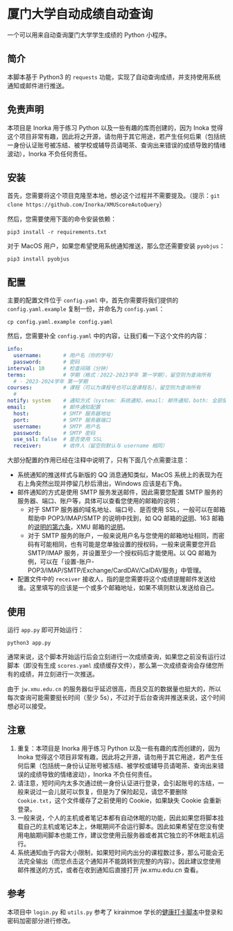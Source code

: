 # 厦门大学自动成绩自动查询

一个可以用来自动查询厦门大学学生成绩的 Python 小程序。

## 简介

本脚本基于 Python3 的 `requests` 功能，实现了自动查询成绩，并支持使用系统通知或邮件进行推送。

## 免责声明

本项目是 Inorka 用于练习 Python 以及一些有趣的库而创建的，因为 Inoka 觉得这个项目非常有趣，因此将之开源，请勿用于其它用途，若产生任何后果（包括统一身份认证账号被冻结、被学校或辅导员请喝茶、查询出来错误的成绩导致的情绪波动），Inorka 不负任何责任。

## 安装

首先，您需要将这个项目克隆至本地，想必这个过程并不需要提及。（提示：`git clone https://github.com/Inorka/XMUScoreAutoQuery`）

然后，您需要使用下面的命令安装依赖：

```shell
pip3 install -r requirements.txt
```

对于 MacOS 用户，如果您希望使用系统通知推送，那么您还需要安装 `pyobjus`：

```shell
pip3 install pyobjus
```

## 配置

主要的配置文件位于 `config.yaml` 中，首先你需要将我们提供的 `config.yaml.example` 复制一份，并命名为 `config.yaml`：

```shell
cp config.yaml.example config.yaml
```

然后，您需要补全 `config.yaml` 中的内容，让我们看一下这个文件的内容：

```yaml
info:
  username:       # 用户名（你的学号）
  password:       # 密码
interval: 10      # 检查间隔（分钟）
terms:            # 学期（格式：2022-2023学年 第一学期），留空则为查询所有
  # - 2023-2024学年 第一学期
courses:          # 课程（可以为课程号也可以是课程名），留空则为查询所有
  # 
notify: system    # 通知方式（system: 系统通知，email: 邮件通知，both: 全部使用，留空则不通知）
email:            # 邮件通知配置
  host:           # SMTP 服务器地址
  port:           # SMTP 服务器端口
  username:       # SMTP 用户名
  password:       # SMTP 密码
  use_ssl: false  # 是否使用 SSL
  receiver:       # 收件人（留空则默认与 username 相同）
```

大部分配置的作用已经在注释中说明了，只有下面几个点需要注意：

- 系统通知的推送样式与新版的 QQ 消息通知类似，MacOS 系统上的表现为在右上角突然出现并停留几秒后滑出，Windows 应该是右下角。
- 邮件通知的方式是使用 SMTP 服务发送邮件，因此需要您配置 SMTP 服务的服务器、端口、账户等，具体可以查看您使用的邮箱的说明：
    - 对于 SMTP 服务器的域名地址、端口号、是否使用 SSL，一般可以在邮箱帮助中 POP3/IMAP/SMTP 的说明中找到，如 QQ 邮箱的[说明](https://wx.mail.qq.com/list/readtemplate?name=app_intro.html#/agreement/authorizationCode)、163 邮箱的[说明的第六条](https://help.mail.163.com/faqDetail.do?code=d7a5dc8471cd0c0e8b4b8f4f8e49998b374173cfe9171305fa1ce630d7f67ac2a5feb28b66796d3b)，XMU 邮箱的[说明](https://net.xmu.edu.cn/info/1011/1045.htm)。
    - 对于 SMTP 服务的账户，一般来说用户名与您使用的邮箱地址相同，而密码有可能相同，也有可能是您单独设置的授权码，一般来说需要您开启 SMTP/IMAP 服务，并设置至少一个授权码后才能使用。以 QQ 邮箱为例，可以在「设置-账户-POP3/IMAP/SMTP/Exchange/CardDAV/CalDAV服务」中管理。
- 配置文件中的 `receiver` 接收人，指的是您需要将这个成绩提醒邮件发送给谁。这里填写的应该是一个或多个邮箱地址，如果不填则默认发送给自己。

## 使用

运行 `app.py` 即可开始运行：

```shell
python3 app.py
```

通常来说，这个脚本开始运行后会立刻进行一次成绩查询，如果您之前没有运行过脚本（即没有生成 `scores.yaml` 成绩缓存文件），那么第一次成绩查询会存储您所有的成绩，并立刻进行一次推送。

由于 `jw.xmu.edu.cn` 的服务器似乎延迟很高，而且交互的数据量也挺大的，所以每次查询可能需要挺长时间（至少 5s），不过对于后台查询并推送来说，这个时间想必可以接受。

## 注意

1. 重复：本项目是 Inorka 用于练习 Python 以及一些有趣的库而创建的，因为 Inoka 觉得这个项目非常有趣，因此将之开源，请勿用于其它用途，若产生任何后果（包括统一身份认证账号被冻结、被学校或辅导员请喝茶、查询出来错误的成绩导致的情绪波动），Inorka 不负任何责任。
2. 请注意，短时间内太多次通过统一身份认证进行登录，会引起账号的冻结，一般来说过一会儿就可以恢复，但是为了保险起见，请您不要删除 `Cookie.txt`，这个文件缓存了之前使用的 Cookie，如果缺失 Cookie 会重新登录。
3. 一般来说，个人的主机或者笔记本都有自动休眠的功能，因此如果您将脚本挂载自己的主机或笔记本上，休眠期间不会运行脚本。因此如果希望在您没有使用电脑期间脚本也能工作，建议您使用云服务器或者其它独立的不休眠主机运行。
4. 系统通知由于内容大小限制，如果短时间内出分的课程数过多，那么可能会无法完全输出（而您点击这个通知并不能跳转到完整的内容）。因此建议您使用邮件推送的方式，或者在收到通知后直接打开 jw.xmu.edu.cn 查看。

## 参考

本项目中 `login.py` 和 `utils.py` 参考了 kirainmoe 学长的[健康打卡脚本](https://github.com/kirainmoe/auto-daily-health-report/tree/master)中登录和密码加密部分进行修改。
